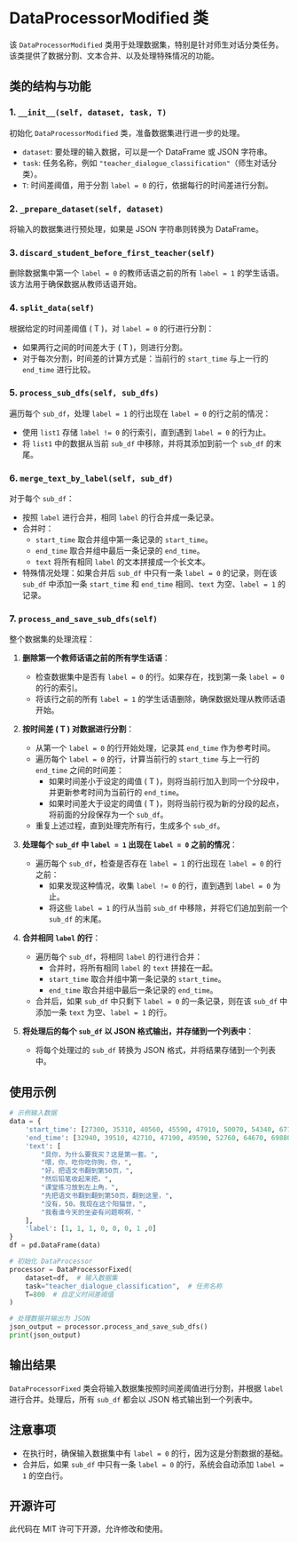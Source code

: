 
# DataProcessorModified 类

该 `DataProcessorModified` 类用于处理数据集，特别是针对师生对话分类任务。该类提供了数据分割、文本合并、以及处理特殊情况的功能。

## 类的结构与功能

### 1. `__init__(self, dataset, task, T)`
初始化 `DataProcessorModified` 类，准备数据集进行进一步的处理。

- `dataset`: 要处理的输入数据，可以是一个 DataFrame 或 JSON 字符串。
- `task`: 任务名称，例如 `"teacher_dialogue_classification"`（师生对话分类）。
- `T`: 时间差阈值，用于分割 `label = 0` 的行，依据每行的时间差进行分割。

### 2. `_prepare_dataset(self, dataset)`
将输入的数据集进行预处理，如果是 JSON 字符串则转换为 DataFrame。

### 3. `discard_student_before_first_teacher(self)`
删除数据集中第一个 `label = 0` 的教师话语之前的所有 `label = 1` 的学生话语。该方法用于确保数据从教师话语开始。

### 4. `split_data(self)`
根据给定的时间差阈值 \( T \)，对 `label = 0` 的行进行分割：
- 如果两行之间的时间差大于 \( T \)，则进行分割。
- 对于每次分割，时间差的计算方式是：当前行的 `start_time` 与上一行的 `end_time` 进行比较。

### 5. `process_sub_dfs(self, sub_dfs)`
遍历每个 `sub_df`，处理 `label = 1` 的行出现在 `label = 0` 的行之前的情况：
- 使用 `list1` 存储 `label != 0` 的行索引，直到遇到 `label = 0` 的行为止。
- 将 `list1` 中的数据从当前 `sub_df` 中移除，并将其添加到前一个 `sub_df` 的末尾。

### 6. `merge_text_by_label(self, sub_df)`
对于每个 `sub_df`：
- 按照 `label` 进行合并，相同 `label` 的行合并成一条记录。
- 合并时：
  - `start_time` 取合并组中第一条记录的 `start_time`。
  - `end_time` 取合并组中最后一条记录的 `end_time`。
  - `text` 将所有相同 `label` 的文本拼接成一个长文本。
- 特殊情况处理：如果合并后 `sub_df` 中只有一条 `label = 0` 的记录，则在该 `sub_df` 中添加一条 `start_time` 和 `end_time` 相同、`text` 为空、`label = 1` 的记录。

### 7. `process_and_save_sub_dfs(self)`
整个数据集的处理流程：
1. **删除第一个教师话语之前的所有学生话语**：
   - 检查数据集中是否有 `label = 0` 的行。如果存在，找到第一条 `label = 0` 的行的索引。
   - 将该行之前的所有 `label = 1` 的学生话语删除，确保数据处理从教师话语开始。

2. **按时间差 \( T \) 对数据进行分割**：
   - 从第一个 `label = 0` 的行开始处理，记录其 `end_time` 作为参考时间。
   - 遍历每个 `label = 0` 的行，计算当前行的 `start_time` 与上一行的 `end_time` 之间的时间差：
     - 如果时间差小于设定的阈值 \( T \)，则将当前行加入到同一个分段中，并更新参考时间为当前行的 `end_time`。
     - 如果时间差大于设定的阈值 \( T \)，则将当前行视为新的分段的起点，将前面的分段保存为一个 `sub_df`。
   - 重复上述过程，直到处理完所有行，生成多个 `sub_df`。

3. **处理每个 `sub_df` 中 `label = 1` 出现在 `label = 0` 之前的情况**：
   - 遍历每个 `sub_df`，检查是否存在 `label = 1` 的行出现在 `label = 0` 的行之前：
     - 如果发现这种情况，收集 `label != 0` 的行，直到遇到 `label = 0` 为止。
     - 将这些 `label = 1` 的行从当前 `sub_df` 中移除，并将它们追加到前一个 `sub_df` 的末尾。

4. **合并相同 `label` 的行**：
   - 遍历每个 `sub_df`，将相同 `label` 的行进行合并：
     - 合并时，将所有相同 `label` 的 `text` 拼接在一起。
     - `start_time` 取合并组中第一条记录的 `start_time`。
     - `end_time` 取合并组中最后一条记录的 `end_time`。
   - 合并后，如果 `sub_df` 中只剩下 `label = 0` 的一条记录，则在该 `sub_df` 中添加一条 `text` 为空、`label = 1` 的行。

5. **将处理后的每个 `sub_df` 以 JSON 格式输出，并存储到一个列表中**：
   - 将每个处理过的 `sub_df` 转换为 JSON 格式，并将结果存储到一个列表中。

## 使用示例

```python
# 示例输入数据
data = {
    'start_time': [27300, 35310, 40560, 45590, 47910, 50070, 54340, 67170],
    'end_time': [32940, 39510, 42710, 47190, 49590, 52760, 64670, 69880],
    'text': [
        "具你，为什么要我买？这是第一套。",
        "喂，你，吃你吃你狗，你，",
        "好，把语文书翻到第50页，",
        "然后铅笔收起来把，",
        "课堂练习放到左上角，",
        "先把语文书翻到翻到第50页，翻到这里，",
        "没有，50。我现在这个阳猫世，",
        "我看谁今天的坐姿有问题啊啊，"
    ],
    'label': [1, 1, 1, 0, 0, 0, 1 ,0]
}
df = pd.DataFrame(data)

# 初始化 DataProcessor
processor = DataProcessorFixed(
    dataset=df,  # 输入数据集
    task="teacher_dialogue_classification",  # 任务名称
    T=800  # 自定义时间差阈值
)

# 处理数据并输出为 JSON
json_output = processor.process_and_save_sub_dfs()
print(json_output)
```

## 输出结果

`DataProcessorFixed` 类会将输入数据集按照时间差阈值进行分割，并根据 `label` 进行合并。处理后，所有 `sub_df` 都会以 JSON 格式输出到一个列表中。

## 注意事项

- 在执行时，确保输入数据集中有 `label = 0` 的行，因为这是分割数据的基础。
- 合并后，如果 `sub_df` 中只有一条 `label = 0` 的行，系统会自动添加 `label = 1` 的空白行。

## 开源许可

此代码在 MIT 许可下开源，允许修改和使用。
